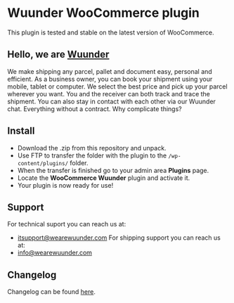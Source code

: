 # Wuunder WooCommerce plugin

This plugin is tested and stable on the latest version of WooCommerce.

## Hello, we are [Wuunder](https://wearewuunder.com/) ##
We make shipping any parcel, pallet and document easy, personal and efficient. As a business owner, you can book your shipment using your mobile, tablet or computer. We select the best price and pick up your parcel wherever you want. You and the receiver can both track and trace the shipment. You can also stay in contact with each other via our Wuunder chat. Everything without a contract. Why complicate things?

## Install ##
* Download the .zip from this repository and unpack.
* Use FTP to transfer the folder with the plugin to the `/wp-content/plugins/` folder.
* When the transfer is finished go to your admin area __Plugins__ page.
* Locate the __WooCommerce Wuunder__ plugin and activate it.
* Your plugin is now ready for use!

## Support ##
For technical suport you can reach us at:
* itsupport@wearewuunder.com
For shipping support you can reach us at:
* info@wearewuunder.com

## Changelog ##
Changelog can be found [here](https://github.com/kabisa/wuunder-webshopplugin-woocommerce/blob/master/CHANGELOG.md).

